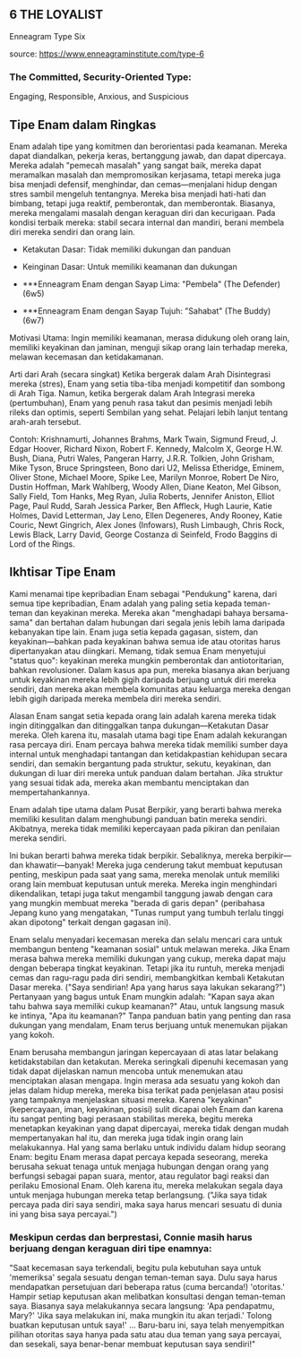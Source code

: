 ## **6**  THE LOYALIST  
Enneagram Type Six

source: https://www.enneagraminstitute.com/type-6
### The Committed, Security-Oriented Type:  
Engaging, Responsible, Anxious, and Suspicious

## Tipe Enam dalam Ringkas 
Enam adalah tipe yang komitmen dan berorientasi pada keamanan. Mereka dapat diandalkan, pekerja keras, bertanggung jawab, dan dapat dipercaya. Mereka adalah "pemecah masalah" yang sangat baik, mereka dapat meramalkan masalah dan mempromosikan kerjasama, tetapi mereka juga bisa menjadi defensif, menghindar, dan cemas—menjalani hidup dengan stres sambil mengeluh tentangnya. Mereka bisa menjadi hati-hati dan bimbang, tetapi juga reaktif, pemberontak, dan memberontak. Biasanya, mereka mengalami masalah dengan keraguan diri dan kecurigaan. Pada kondisi terbaik mereka: stabil secara internal dan mandiri, berani membela diri mereka sendiri dan orang lain.

- Ketakutan Dasar: Tidak memiliki dukungan dan panduan

- Keinginan Dasar: Untuk memiliki keamanan dan dukungan

- ***Enneagram Enam dengan Sayap Lima: "Pembela" (The Defender) (6w5)

- ***Enneagram Enam dengan Sayap Tujuh: "Sahabat" (The Buddy) (6w7)

Motivasi Utama: Ingin memiliki keamanan, merasa didukung oleh orang lain, memiliki keyakinan dan jaminan, menguji sikap orang lain terhadap mereka, melawan kecemasan dan ketidakamanan.

Arti dari Arah (secara singkat) Ketika bergerak dalam Arah Disintegrasi mereka (stres), Enam yang setia tiba-tiba menjadi kompetitif dan sombong di Arah Tiga. Namun, ketika bergerak dalam Arah Integrasi mereka (pertumbuhan), Enam yang penuh rasa takut dan pesimis menjadi lebih rileks dan optimis, seperti Sembilan yang sehat. Pelajari lebih lanjut tentang arah-arah tersebut.

Contoh: Krishnamurti, Johannes Brahms, Mark Twain, Sigmund Freud, J. Edgar Hoover, Richard Nixon, Robert F. Kennedy, Malcolm X, George H.W. Bush, Diana, Putri Wales, Pangeran Harry, J.R.R. Tolkien, John Grisham, Mike Tyson, Bruce Springsteen, Bono dari U2, Melissa Etheridge, Eminem, Oliver Stone, Michael Moore, Spike Lee, Marilyn Monroe, Robert De Niro, Dustin Hoffman, Mark Wahlberg, Woody Allen, Diane Keaton, Mel Gibson, Sally Field, Tom Hanks, Meg Ryan, Julia Roberts, Jennifer Aniston, Elliot Page, Paul Rudd, Sarah Jessica Parker, Ben Affleck, Hugh Laurie, Katie Holmes, David Letterman, Jay Leno, Ellen Degeneres, Andy Rooney, Katie Couric, Newt Gingrich, Alex Jones (Infowars), Rush Limbaugh, Chris Rock, Lewis Black, Larry David, George Costanza di Seinfeld, Frodo Baggins di Lord of the Rings.

## Ikhtisar Tipe Enam 
Kami menamai tipe kepribadian Enam sebagai "Pendukung" karena, dari semua tipe kepribadian, Enam adalah yang paling setia kepada teman-teman dan keyakinan mereka. Mereka akan "menghadapi bahaya bersama-sama" dan bertahan dalam hubungan dari segala jenis lebih lama daripada kebanyakan tipe lain. Enam juga setia kepada gagasan, sistem, dan keyakinan—bahkan pada keyakinan bahwa semua ide atau otoritas harus dipertanyakan atau diingkari. Memang, tidak semua Enam menyetujui "status quo": keyakinan mereka mungkin pemberontak dan antiotoritarian, bahkan revolusioner. Dalam kasus apa pun, mereka biasanya akan berjuang untuk keyakinan mereka lebih gigih daripada berjuang untuk diri mereka sendiri, dan mereka akan membela komunitas atau keluarga mereka dengan lebih gigih daripada mereka membela diri mereka sendiri.

Alasan Enam sangat setia kepada orang lain adalah karena mereka tidak ingin ditinggalkan dan ditinggalkan tanpa dukungan—Ketakutan Dasar mereka. Oleh karena itu, masalah utama bagi tipe Enam adalah kekurangan rasa percaya diri. Enam percaya bahwa mereka tidak memiliki sumber daya internal untuk menghadapi tantangan dan ketidakpastian kehidupan secara sendiri, dan semakin bergantung pada struktur, sekutu, keyakinan, dan dukungan di luar diri mereka untuk panduan dalam bertahan. Jika struktur yang sesuai tidak ada, mereka akan membantu menciptakan dan mempertahankannya.

Enam adalah tipe utama dalam Pusat Berpikir, yang berarti bahwa mereka memiliki kesulitan dalam menghubungi panduan batin mereka sendiri. Akibatnya, mereka tidak memiliki kepercayaan pada pikiran dan penilaian mereka sendiri.

Ini bukan berarti bahwa mereka tidak berpikir. Sebaliknya, mereka berpikir—dan khawatir—banyak! Mereka juga cenderung takut membuat keputusan penting, meskipun pada saat yang sama, mereka menolak untuk memiliki orang lain membuat keputusan untuk mereka. Mereka ingin menghindari dikendalikan, tetapi juga takut mengambil tanggung jawab dengan cara yang mungkin membuat mereka "berada di garis depan" (peribahasa Jepang kuno yang mengatakan, "Tunas rumput yang tumbuh terlalu tinggi akan dipotong" terkait dengan gagasan ini).

Enam selalu menyadari kecemasan mereka dan selalu mencari cara untuk membangun benteng "keamanan sosial" untuk melawan mereka. Jika Enam merasa bahwa mereka memiliki dukungan yang cukup, mereka dapat maju dengan beberapa tingkat keyakinan. Tetapi jika itu runtuh, mereka menjadi cemas dan ragu-ragu pada diri sendiri, membangkitkan kembali Ketakutan Dasar mereka. ("Saya sendirian! Apa yang harus saya lakukan sekarang?") Pertanyaan yang bagus untuk Enam mungkin adalah: "Kapan saya akan tahu bahwa saya memiliki cukup keamanan?" Atau, untuk langsung masuk ke intinya, "Apa itu keamanan?" Tanpa panduan batin yang penting dan rasa dukungan yang mendalam, Enam terus berjuang untuk menemukan pijakan yang kokoh.

Enam berusaha membangun jaringan kepercayaan di atas latar belakang ketidakstabilan dan ketakutan. Mereka seringkali dipenuhi kecemasan yang tidak dapat dijelaskan namun mencoba untuk menemukan atau menciptakan alasan mengapa. Ingin merasa ada sesuatu yang kokoh dan jelas dalam hidup mereka, mereka bisa terikat pada penjelasan atau posisi yang tampaknya menjelaskan situasi mereka. Karena "keyakinan" (kepercayaan, iman, keyakinan, posisi) sulit dicapai oleh Enam dan karena itu sangat penting bagi perasaan stabilitas mereka, begitu mereka menetapkan keyakinan yang dapat dipercayai, mereka tidak dengan mudah mempertanyakan hal itu, dan mereka juga tidak ingin orang lain melakukannya. Hal yang sama berlaku untuk individu dalam hidup seorang Enam: begitu Enam merasa dapat percaya kepada seseorang, mereka berusaha sekuat tenaga untuk menjaga hubungan dengan orang yang berfungsi sebagai papan suara, mentor, atau regulator bagi reaksi dan perilaku Emosional Enam. Oleh karena itu, mereka melakukan segala daya untuk menjaga hubungan mereka tetap berlangsung. ("Jika saya tidak percaya pada diri saya sendiri, maka saya harus mencari sesuatu di dunia ini yang bisa saya percayai.")

### Meskipun cerdas dan berprestasi, Connie masih harus berjuang dengan keraguan diri tipe enamnya:

"Saat kecemasan saya terkendali, begitu pula kebutuhan saya untuk 'memeriksa' segala sesuatu dengan teman-teman saya. Dulu saya harus mendapatkan persetujuan dari beberapa ratus (cuma bercanda!) 'otoritas.' Hampir setiap keputusan akan melibatkan konsultasi dengan teman-teman saya. Biasanya saya melakukannya secara langsung: 'Apa pendapatmu, Mary?' 'Jika saya melakukan ini, maka mungkin itu akan terjadi.' Tolong buatkan keputusan untuk saya!' ... Baru-baru ini, saya telah menyempitkan pilihan otoritas saya hanya pada satu atau dua teman yang saya percayai, dan sesekali, saya benar-benar membuat keputusan saya sendiri!"